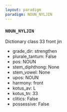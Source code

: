 ```yaml
---
layout: paradigm
paradigm: NOUN_NYLJIN
---
```

### ` NOUN_NYLJIN `

Dictionary class 33 front jin
* grade_dir: strengthen
* plurale_tantum: False
* pos: NOUN
* stem_diphthong: None
* stem_vowel: None
* upos: NOUN
* harmony: front
* kotus_av: L
* kotus_tn: 33
* clitics: False
* possessive: False
